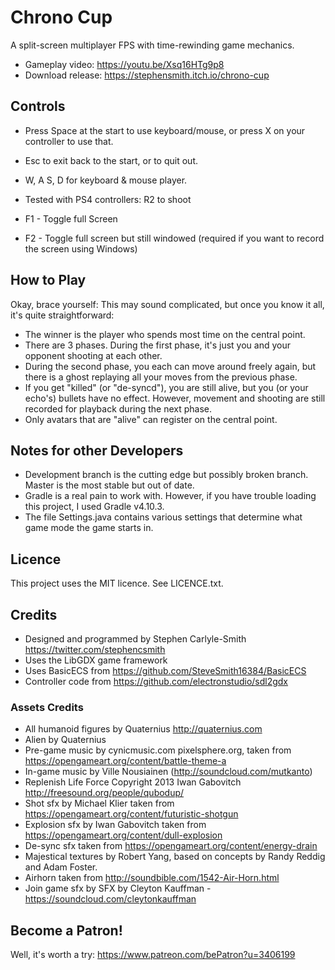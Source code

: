 # Chrono Cup
A split-screen multiplayer FPS with time-rewinding game mechanics.

* Gameplay video: https://youtu.be/Xsq16HTg9p8
* Download release: https://stephensmith.itch.io/chrono-cup


## Controls
* Press Space at the start to use keyboard/mouse, or press X on your controller to use that.
* Esc to exit back to the start, or to quit out.

* W, A S, D for keyboard & mouse player.
* Tested with PS4 controllers: R2 to shoot
* F1 - Toggle full Screen
* F2 - Toggle full screen but still windowed (required if you want to record the screen using Windows)


## How to Play
Okay, brace yourself: This may sound complicated, but once you know it all, it's quite straightforward:

* The winner is the player who spends most time on the central point.
* There are 3 phases.  During the first phase, it's just you and your opponent shooting at each other.
* During the second phase, you each can move around freely again, but there is a ghost replaying all your moves from the previous phase.
* If you get "killed" (or "de-syncd"), you are still alive, but you (or your echo's) bullets have no effect.  However, movement and shooting are still recorded for playback during the next phase.
* Only avatars that are "alive" can register on the central point.


## Notes for other Developers
* Development branch is the cutting edge but possibly broken branch.  Master is the most stable but out of date.
* Gradle is a real pain to work with.  However, if you have trouble loading this project, I used Gradle v4.10.3.
* The file Settings.java contains various settings that determine what game mode the game starts in.


## Licence
This project uses the MIT licence.  See LICENCE.txt.


## Credits
* Designed and programmed by Stephen Carlyle-Smith https://twitter.com/stephencsmith
* Uses the LibGDX game framework
* Uses BasicECS from https://github.com/SteveSmith16384/BasicECS
* Controller code from https://github.com/electronstudio/sdl2gdx


### Assets Credits
* All humanoid figures by Quaternius http://quaternius.com
* Alien by Quaternius
* Pre-game music by cynicmusic.com pixelsphere.org, taken from https://opengameart.org/content/battle-theme-a
* In-game music by  Ville Nousiainen (http://soundcloud.com/mutkanto)
* Replenish Life Force Copyright 2013 Iwan Gabovitch http://freesound.org/people/qubodup/
* Shot sfx by Michael Klier taken from https://opengameart.org/content/futuristic-shotgun
* Explosion sfx by Iwan Gabovitch taken from https://opengameart.org/content/dull-explosion
* De-sync sfx taken from https://opengameart.org/content/energy-drain
* Majestical textures by Robert Yang, based on concepts by Randy Reddig and Adam Foster.
* Airhorn taken from http://soundbible.com/1542-Air-Horn.html
* Join game sfx by SFX by Cleyton Kauffman - https://soundcloud.com/cleytonkauffman


## Become a Patron!
Well, it's worth a try: https://www.patreon.com/bePatron?u=3406199

